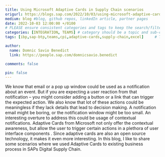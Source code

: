 ```yaml
---
title: Using Microsoft Adaptive Cards in Supply Chain scenarios
origurl: https://blogs.sap.com/2022/10/03/using-microsoft-adaptive-cards-in-supply-chain-scenarios/
medium: blog #blog, github repos, linkedIn article, partner pages
date: 2022-10-03 12:00:00 +/0100
# PLEASE ensure consistent categories and tags to keep the search/filtering meaningful!
categories: [INTEGRATION, TEAMS] # category should be a topic and sub-category primary product
tags: [ibp,sap-btp,teams,cpi,adaptive-cards,supply-chain,excel]     # TAG names should always be lowercase

author:
  name: Domnic Savio Benedict
  link: https://people.sap.com/domnicsavio.benedict

comments: false

pin: false
---
```

We know that email or a pop up window could be used as a notification about an event. But if you are expecting a user reaction from that notification – you might consider adding a button or a link that can trigger the expected action. We also know that lot of these actions could be meaningless if they lack details that lead to decision making. A notification email might be boring, or the notification window might be too small. An interesting overture to address this could be usage of contextual  notifications. Adaptive Cards from Microsoft not only offer the contextual awareness, but allow the user to trigger certain actions in a plethora of user interface components . Since adaptive cards are also an open source technology, it makes it even more interesting. In this blog, I like to share some scenarios where we used Adaptive Cards to existing business process in SAPs Digital Supply Chain.
